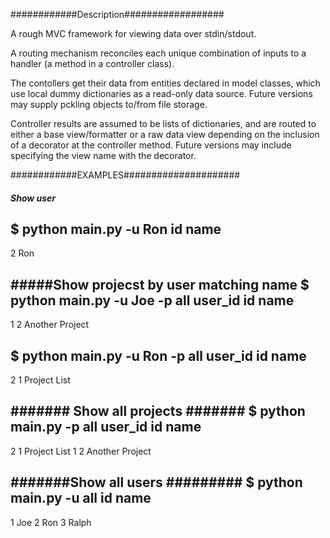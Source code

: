 ############Description##################

A rough MVC framework for viewing data over stdin/stdout.

A routing mechanism reconciles each unique combination of inputs to a handler (a method in a controller class).  

The contollers get their data from entities declared in model classes, which use local dummy dictionaries as a read-only data source. Future versions may supply pckling objects to/from file storage. 

Controller results are assumed to be lists of dictionaries, and are routed to either a base view/formatter or a raw data view depending on the inclusion of a decorator at the controller method.  Future versions may include specifying the view name with the decorator. 


############EXAMPLES#####################


##### Show user #####
$ python main.py -u Ron
id	name
----------
2	Ron

#####Show projecst by user matching name 
$ python main.py -u Joe -p all
user_id	id	name
---------------------
1	2	Another Project


$ python main.py -u Ron -p all
user_id	id	name
---------------------
2	1	Project List

####### Show all projects #######
$ python main.py -p all
user_id	id	name
---------------------
2	1	Project List
1	2	Another Project

#######Show all users #########
$ python main.py -u all
id	name
----------
1	Joe
2	Ron
3	Ralph

